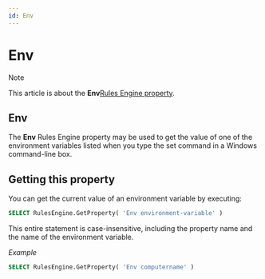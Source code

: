 ```yaml
---
id: Env
---
```


# Env



> [!NOTE]
> This article is about the **Env**[Rules Engine property](/docs/Modeller_and_Rules_Engine/Rules_Engine_properties).

## **Env**

The **Env** Rules Engine property may be used to get the value of one of the environment variables listed when you type the set command in a Windows command-line box.

## Getting this property

You can get the current value of an environment variable by executing:

```sql
SELECT RulesEngine.GetProperty( 'Env environment-variable' )
```

This entire statement is case-insensitive, including the property name and the name of the environment variable.

*Example*

```sql
SELECT RulesEngine.GetProperty( 'Env computername' )
```

 